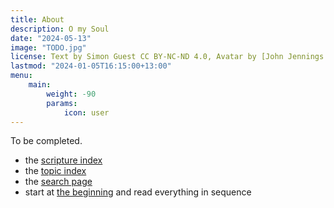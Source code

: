 ```yaml
---
title: About
description: O my Soul
date: "2024-05-13"
image: "TODO.jpg"
license: Text by Simon Guest CC BY-NC-ND 4.0, Avatar by [John Jennings on Unsplash](https://unsplash.com/photos/I_kGNSAqD-8)
lastmod: "2024-01-05T16:15:00+13:00"
menu:
    main:
        weight: -90
        params:
            icon: user
---
```


To be completed.

- the [scripture index](/ref/)
- the [topic index](/tags/)
- the [search page](/search/)
- start at [the beginning](/peace-and-provision/) and read everything in sequence
